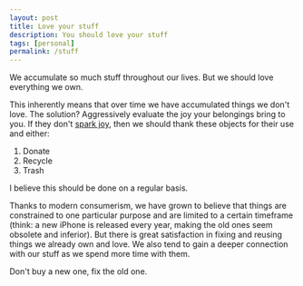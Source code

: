 ```yaml
---
layout: post
title: Love your stuff
description: You should love your stuff
tags: [personal]
permalink: /stuff
---
```


We accumulate so much stuff throughout our lives.
But we should love everything we own.

This inherently means that over time we have accumulated things we don't love.
The solution? Aggressively evaluate the joy your belongings bring to you. If they don't [spark joy](https://konmari.com/marie-kondo-rules-of-tidying-sparks-joy/), then we should thank these objects for their use and either:
1. Donate
2. Recycle
3. Trash

I believe this should be done on a regular basis.

Thanks to modern consumerism, we have grown to believe that things are constrained to one particular purpose and are limited to a certain timeframe (think: a new iPhone is released every year, making the old ones seem obsolete and inferior).
But there is great satisfaction in fixing and reusing things we already own and love. We also tend to gain a deeper connection with our stuff as we spend more time with them.

Don't buy a new one, fix the old one.
